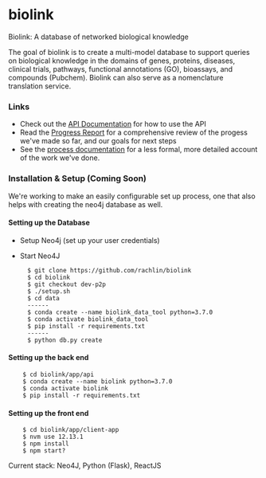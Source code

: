 # biolink
Biolink: A database of networked biological knowledge

The goal of biolink is to create a multi-model database to support queries on biological knowledge in the domains of genes, proteins, diseases, clinical trials, pathways, functional annotations (GO), bioassays, and compounds (Pubchem). Biolink can also serve as a nomenclature translation service.

### Links

- Check out the [API Documentation](./doc/api/endpoints.md) for how to use the API
- Read the [Progress Report](./doc/Biolink.pdf) for a comprehensive review of the progess we've made so far, and our goals for next steps
- See the [process documentation](./doc/process.md) for a less formal, more detailed account of the work we've done.

### Installation & Setup (Coming Soon)
We're working to make an easily configurable set up process, one that also helps with creating the neo4j database as well.


#### Setting up the Database

- Setup Neo4j (set up your user credentials)
- Start Neo4J

        $ git clone https://github.com/rachlin/biolink
        $ cd biolink
        $ git checkout dev-p2p
        $ ./setup.sh
        $ cd data
        ------
        $ conda create --name biolink_data_tool python=3.7.0
        $ conda activate biolink_data_tool
        $ pip install -r requirements.txt
        ------
        $ python db.py create
    

#### Setting up the back end

        $ cd biolink/app/api
        $ conda create --name biolink python=3.7.0
        $ conda activate biolink
        $ pip install -r requirements.txt


#### Setting up the front end

        $ cd biolink/app/client-app
        $ nvm use 12.13.1
        $ npm install
        $ npm start?


Current stack: Neo4J, Python (Flask), ReactJS
